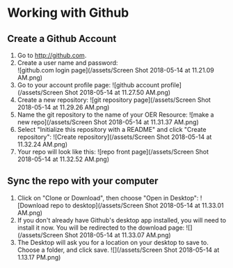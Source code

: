 # Working with Github

## Create a Github Account

1. Go to http://github.com.
2. Create a user name and password:  
![github.com login page](/assets/Screen Shot 2018-05-14 at 11.21.09 AM.png)
3. Go to your account profile page: ![github account profile](/assets/Screen Shot 2018-05-14 at 11.27.50 AM.png)
4. Create a new repository: ![git repository page](/assets/Screen Shot 2018-05-14 at 11.29.26 AM.png)
5. Name the git repository to the name of your OER Resource: ![make a new repo](/assets/Screen Shot 2018-05-14 at 11.31.37 AM.png)
6. Select "Initialize this repository with a README" and click "Create repository": ![Create repository](/assets/Screen Shot 2018-05-14 at 11.32.24 AM.png)
7. Your repo will look like this: ![repo front page](/assets/Screen Shot 2018-05-14 at 11.32.52 AM.png)

## Sync the repo with your computer

1. Click on "Clone or Download", then choose "Open in Desktop": ![Download repo to desktop](/assets/Screen Shot 2018-05-14 at 11.33.01 AM.png)
2. If you don't already have Github's desktop app installed, you will need to install it now. You will be redirected to the download page: ![](/assets/Screen Shot 2018-05-14 at 11.33.07 AM.png)
3. The Desktop will ask you for a location on your desktop to save to. Choose a folder, and click save. ![](/assets/Screen Shot 2018-05-14 at 1.13.17 PM.png)